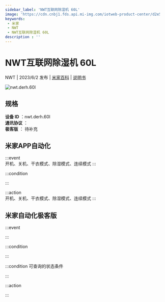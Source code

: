 ```yaml
---
sidebar_label: 'NWT互联网除湿机 60L'
image: 'https://cdn.cnbj1.fds.api.mi-img.com/iotweb-product-center/d2e5ec03e6b5e4e607ea750ba409f2ab_1681463039408.png?GalaxyAccessKeyId=AKVGLQWBOVIRQ3XLEW&Expires=9223372036854775807&Signature=0J/AK0zo8cWUda8ZwkV0eh+x3lo='
keywords: 
 - 米家
 - NWT
 - NWT互联网除湿机 60L
description : ''
---
```

# NWT互联网除湿机 60L

NWT | 2023/6/2 发布 | [米家百科](https://home.mi.com/webapp/content/baike/product/index.html?model=nwt.derh.60l) | [说明书](https://home.mi.com/views/introduction.html?model=nwt.derh.60l&region=cn)

![nwt.derh.60l](https://cdn.cnbj1.fds.api.mi-img.com/iotweb-product-center/d2e5ec03e6b5e4e607ea750ba409f2ab_1681463039408.png?GalaxyAccessKeyId=AKVGLQWBOVIRQ3XLEW&Expires=9223372036854775807&Signature=0J/AK0zo8cWUda8ZwkV0eh+x3lo=)

## 规格  
> 
**设备 ID** ：nwt.derh.60l  
**通讯协议** ：  
**极客版**  ： 待补充 


## 米家APP自动化  

:::event  
开机、关机、干衣模式、除湿模式、连续模式
:::

:::condition  

:::

:::action   
开机、关机、干衣模式、除湿模式、连续模式
:::

## 米家自动化极客版  

:::event  

:::

:::condition  

:::

:::condition 可查询的状态条件  

:::

:::action  

:::

        
